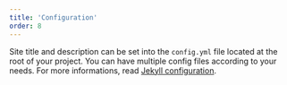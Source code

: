 ```yaml
---
title: 'Configuration'
order: 8
---
```

Site title and description can be set into the `config.yml` file located at the root of your project. You can have multiple config files according to your needs. For more informations, read [Jekyll configuration](https://jekyllrb.com/docs/configuration/).
